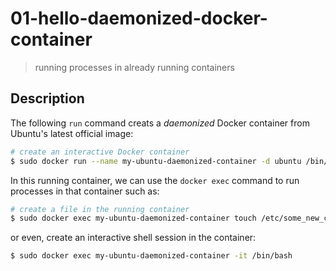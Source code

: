 # 01-hello-daemonized-docker-container
> running processes in already running containers

## Description
The following `run` command creats a *daemonized* Docker container from Ubuntu's latest official image:

```bash
# create an interactive Docker container
$ sudo docker run --name my-ubuntu-daemonized-container -d ubuntu /bin/sh -c "while true; do echo hello world; sleep 10; done"
```

In this running container, we can use the `docker exec` command to run processes in that container such as:
```bash
# create a file in the running container
$ sudo docker exec my-ubuntu-daemonized-container touch /etc/some_new_config_file
```

or even, create an interactive shell session in the container:
```bash
$ sudo docker exec my-ubuntu-daemonized-container -it /bin/bash
```
